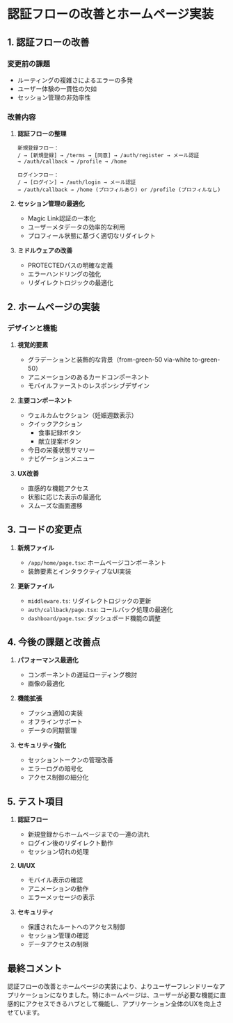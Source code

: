 # 認証フローの改善とホームページ実装

## 1. 認証フローの改善

### 変更前の課題
- ルーティングの複雑さによるエラーの多発
- ユーザー体験の一貫性の欠如
- セッション管理の非効率性

### 改善内容

1. **認証フローの整理**
   ```
   新規登録フロー：
   / → [新規登録] → /terms → [同意] → /auth/register → メール認証
   → /auth/callback → /profile → /home

   ログインフロー：
   / → [ログイン] → /auth/login → メール認証
   → /auth/callback → /home (プロフィルあり) or /profile (プロフィルなし)
   ```

2. **セッション管理の最適化**
   - Magic Link認証の一本化
   - ユーザーメタデータの効率的な利用
   - プロフィール状態に基づく適切なリダイレクト

3. **ミドルウェアの改善**
   - PROTECTEDパスの明確な定義
   - エラーハンドリングの強化
   - リダイレクトロジックの最適化

## 2. ホームページの実装

### デザインと機能
1. **視覚的要素**
   - グラデーションと装飾的な背景（from-green-50 via-white to-green-50）
   - アニメーションのあるカードコンポーネント
   - モバイルファーストのレスポンシブデザイン

2. **主要コンポーネント**
   - ウェルカムセクション（妊娠週数表示）
   - クイックアクション
     - 食事記録ボタン
     - 献立提案ボタン
   - 今日の栄養状態サマリー
   - ナビゲーションメニュー

3. **UX改善**
   - 直感的な機能アクセス
   - 状態に応じた表示の最適化
   - スムーズな画面遷移

## 3. コードの変更点

1. **新規ファイル**
   - `/app/home/page.tsx`: ホームページコンポーネント
   - 装飾要素とインタラクティブなUI実装

2. **更新ファイル**
   - `middleware.ts`: リダイレクトロジックの更新
   - `auth/callback/page.tsx`: コールバック処理の最適化
   - `dashboard/page.tsx`: ダッシュボード機能の調整

## 4. 今後の課題と改善点

1. **パフォーマンス最適化**
   - コンポーネントの遅延ローディング検討
   - 画像の最適化

2. **機能拡張**
   - プッシュ通知の実装
   - オフラインサポート
   - データの同期管理

3. **セキュリティ強化**
   - セッショントークンの管理改善
   - エラーログの暗号化
   - アクセス制御の細分化

## 5. テスト項目

1. **認証フロー**
   - 新規登録からホームページまでの一連の流れ
   - ログイン後のリダイレクト動作
   - セッション切れの処理

2. **UI/UX**
   - モバイル表示の確認
   - アニメーションの動作
   - エラーメッセージの表示

3. **セキュリティ**
   - 保護されたルートへのアクセス制御
   - セッション管理の確認
   - データアクセスの制限

## 最終コメント
認証フローの改善とホームページの実装により、よりユーザーフレンドリーなアプリケーションになりました。特にホームページは、ユーザーが必要な機能に直感的にアクセスできるハブとして機能し、アプリケーション全体のUXを向上させています。